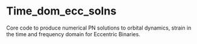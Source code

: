 # Time_dom_ecc_solns
Core code to produce numerical PN solutions to orbital dynamics, strain in the time and frequency domain for Eccentric Binaries.
